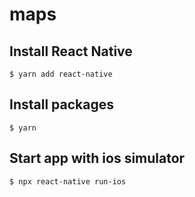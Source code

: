 # maps
## Install React Native
```
$ yarn add react-native
```
## Install packages
```
$ yarn
```
## Start app with ios simulator
```
$ npx react-native run-ios
```
